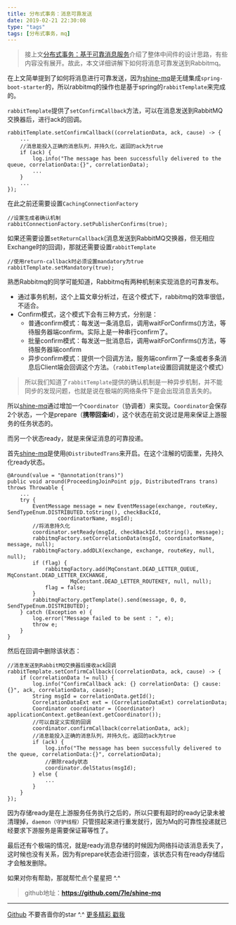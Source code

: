 ```yaml
---
title: 分布式事务：消息可靠发送
date: 2019-02-21 22:30:08
type: "tags"
tags: [分布式事务，mq]
---
```


> 接上文[分布式事务：基于可靠消息服务](https://7le.top/2018/12/04/%E5%88%86%E5%B8%83%E5%BC%8F%E4%BA%8B%E5%8A%A1%EF%BC%9A%E5%9F%BA%E4%BA%8E%E5%8F%AF%E9%9D%A0%E6%B6%88%E6%81%AF%E6%9C%8D%E5%8A%A1/#more)介绍了整体中间件的设计思路，有些内容没有展开。故此，本文详细讲解下如何将消息可靠发送到Rabbitmq。

<!--more-->

在上文简单提到了如何将消息进行可靠发送，因为[shine-mq](https://github.com/7le/shine-mq)是无缝集成``spring-boot-starter``的，所以rabbitmq的操作也是基于spring的``rabbitTemplate``来完成的。

``rabbitTemplate``提供了``setConfirmCallback``方法，可以在消息发送到RabbitMQ交换器后，进行ack的回调。

```
rabbitTemplate.setConfirmCallback((correlationData, ack, cause) -> {
    ...
    //消息能投入正确的消息队列，并持久化，返回的ack为true
    if (ack) {
        log.info("The message has been successfully delivered to the queue, correlationData:{}", correlationData);
        ...
    }
    ...
});
```

在此之前还需要设置``CachingConnectionFactory``

```
//设置生成者确认机制
rabbitConnectionFactory.setPublisherConfirms(true);
```

如果还需要设置``setReturnCallback``(消息发送到RabbitMQ交换器，但无相应Exchange时的回调)，那就还需要设置``rabbitTemplate``
```
//使用return-callback时必须设置mandatory为true
rabbitTemplate.setMandatory(true);
```

熟悉Rabbitmq的同学可能知道，Rabbitmq有两种机制来实现消息的可靠发布。

* 通过事务机制，这个上篇文章分析过，在这个模式下，rabbitmq的效率很低，不适合。
* Confirm模式，这个模式下会有三种方式，分别是：
    * 普通confirm模式：每发送一条消息后，调用waitForConfirms()方法，等待服务器端confirm。实际上是一种串行confirm了。
    * 批量confirm模式：每发送一批消息后，调用waitForConfirms()方法，等待服务器端confirm
    * 异步confirm模式：提供一个回调方法，服务端confirm了一条或者多条消息后Client端会回调这个方法。（``rabbitTemplate``设置回调就是这个模式）

> 所以我们知道了``rabbitTemplate``提供的确认机制是一种异步机制，并不能同步的发现问题，也就是说在极端的网络条件下是会出现消息丢失的。

所以[shine-mq](https://github.com/7le/shine-mq)通过增加一个``Coordinator``（协调者）来实现。``Coordinator``会保存2个状态，一个是prepare（**携带回查id**），这个状态在前文说过是用来保证上游服务的任务状态的。

而另一个状态ready，就是来保证消息的可靠投递。

首先[shine-mq](https://github.com/7le/shine-mq)是使用``@DistributedTrans``来开启。在这个注解的切面里，先持久化ready状态。

```
@Around(value = "@annotation(trans)")
public void around(ProceedingJoinPoint pjp, DistributedTrans trans) throws Throwable {
    ...
    try {
        EventMessage message = new EventMessage(exchange, routeKey, SendTypeEnum.DISTRIBUTED.toString(), checkBackId,
                coordinatorName, msgId);
        //将消息持久化
        coordinator.setReady(msgId, checkBackId.toString(), message);
        rabbitmqFactory.setCorrelationData(msgId, coordinatorName, message, null);
        rabbitmqFactory.addDLX(exchange, exchange, routeKey, null, null);
        if (flag) {
            rabbitmqFactory.add(MqConstant.DEAD_LETTER_QUEUE, MqConstant.DEAD_LETTER_EXCHANGE,
                    MqConstant.DEAD_LETTER_ROUTEKEY, null, null);
            flag = false;
        }
        rabbitmqFactory.getTemplate().send(message, 0, 0, SendTypeEnum.DISTRIBUTED);
    } catch (Exception e) {
        log.error("Message failed to be sent : ", e);
        throw e;
    }
}
```

然后在回调中删除该状态：

```
//消息发送到RabbitMQ交换器后接收ack回调
rabbitTemplate.setConfirmCallback((correlationData, ack, cause) -> {
    if (correlationData != null) {
        log.info("ConfirmCallback ack: {} correlationData: {} cause: {}", ack, correlationData, cause);
        String msgId = correlationData.getId();
        CorrelationDataExt ext = (CorrelationDataExt) correlationData;
        Coordinator coordinator = (Coordinator) applicationContext.getBean(ext.getCoordinator());
        //可以自定义实现的回调
        coordinator.confirmCallback(correlationData, ack);
        //消息能投入正确的消息队列，并持久化，返回的ack为true
        if (ack) {
            log.info("The message has been successfully delivered to the queue, correlationData:{}", correlationData);
            //删除ready状态
            coordinator.delStatus(msgId);
        } else {
            ...
        }
    }
});
```

因为存储ready是在上游服务任务执行之后的，所以只要有超时的ready记录未被清理掉，``daemon（守护线程）``只管捞起来进行重发就行，因为Mq的可靠性投递就已经要求下游服务是需要保证幂等性了。

最后还有个极端的情况，就是ready消息存储的时候因为网络抖动该消息丢失了，这时候也没有关系，因为有prepare状态会进行回查，该状态只有在ready存储后才会触发删除。

如果对你有帮助，那就帮忙点个星星把 ^.^
> github地址：**https://github.com/7le/shine-mq**

---
[Github](https://github.com/7le) 不要吝啬你的star ^.^
[更多精彩 戳我](https://7le.top)